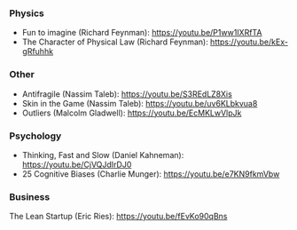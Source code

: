 ### Physics
* Fun to imagine (Richard Feynman): https://youtu.be/P1ww1IXRfTA
* The Character of Physical Law (Richard Feynman): https://youtu.be/kEx-gRfuhhk

### Other
* Antifragile (Nassim Taleb): https://youtu.be/S3REdLZ8Xis
* Skin in the Game (Nassim Taleb): https://youtu.be/uv6KLbkvua8
* Outliers (Malcolm Gladwell): https://youtu.be/EcMKLwVlpJk

### Psychology
* Thinking, Fast and Slow (Daniel Kahneman):  https://youtu.be/CjVQJdIrDJ0
* 25 Cognitive Biases (Charlie Munger): https://youtu.be/e7KN9fkmVbw

### Business
The Lean Startup (Eric Ries): https://youtu.be/fEvKo90qBns
